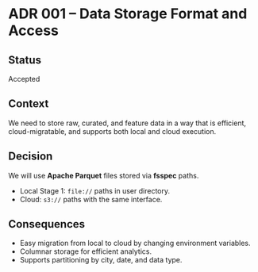 # ADR 001 – Data Storage Format and Access

## Status
Accepted

## Context
We need to store raw, curated, and feature data in a way that is efficient, cloud-migratable, and supports both local and cloud execution.

## Decision
We will use **Apache Parquet** files stored via **fsspec** paths.
- Local Stage 1: `file://` paths in user directory.
- Cloud: `s3://` paths with the same interface.

## Consequences
- Easy migration from local to cloud by changing environment variables.
- Columnar storage for efficient analytics.
- Supports partitioning by city, date, and data type.


